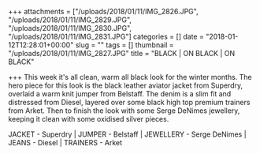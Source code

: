 +++
attachments = ["/uploads/2018/01/11/IMG_2826.JPG", "/uploads/2018/01/11/IMG_2829.JPG", "/uploads/2018/01/11/IMG_2830.JPG", "/uploads/2018/01/11/IMG_2831.JPG"]
categories = []
date = "2018-01-12T12:28:01+00:00"
slug = ""
tags = []
thumbnail = "/uploads/2018/01/11/IMG_2827.JPG"
title = "BLACK | ON BLACK | ON BLACK"

+++
This week it's all  clean, warm all black look for the winter months. The hero piece for this look is the black leather aviator jacket from Superdry, overlaid a warm knit jumper from Belstaff. The denim is a slim fit and distressed from Diesel, layered over some black high top premium trainers from Arket.  Then to finish the look with some Serge DeNimes jewellery, keeping it clean with some oxidised silver pieces.

JACKET - Superdry | JUMPER - Belstaff | JEWELLERY - Serge DeNimes | JEANS - Diesel | TRAINERS - Arket